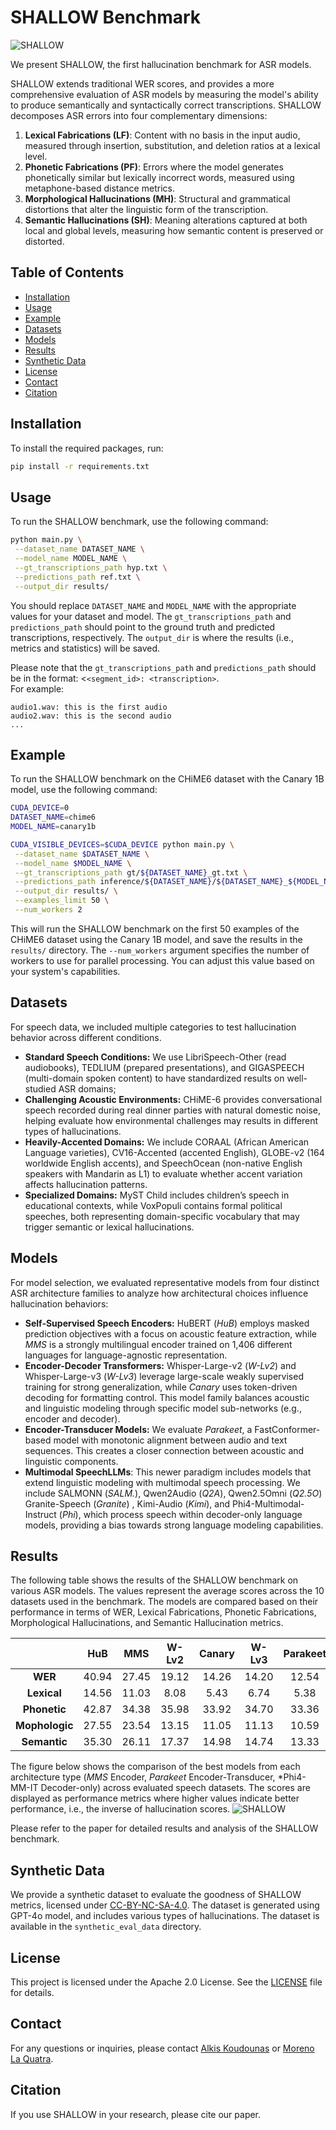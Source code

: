# SHALLOW Benchmark

![SHALLOW](assets/shallow.png)

We present SHALLOW, the first hallucination benchmark for ASR models.

SHALLOW extends traditional WER scores, and provides a more comprehensive evaluation of ASR models by measuring the model's ability to produce semantically and syntactically correct transcriptions. SHALLOW decomposes ASR errors into four complementary dimensions:
1. **Lexical Fabrications (LF)**: Content with no basis in the input audio, measured through insertion, substitution, and deletion ratios at a lexical level.
2. **Phonetic Fabrications (PF)**: Errors where the model generates phonetically similar but lexically incorrect words, measured using metaphone-based distance metrics.
3. **Morphological Hallucinations (MH)**: Structural and grammatical distortions that alter the linguistic form of the transcription.
4. **Semantic Hallucinations (SH)**: Meaning alterations captured at both local and global levels, measuring how semantic content is preserved or distorted.

## Table of Contents
- [Installation](#installation)
- [Usage](#usage)
- [Example](#example)
- [Datasets](#datasets)
- [Models](#models)
- [Results](#results)
- [Synthetic Data](#synthetic-data)
- [License](#license)
- [Contact](#contact)
- [Citation](#citation)

## Installation
To install the required packages, run:
```bash
pip install -r requirements.txt
```

## Usage
To run the SHALLOW benchmark, use the following command:
```bash
python main.py \
 --dataset_name DATASET_NAME \
 --model_name MODEL_NAME \
 --gt_transcriptions_path hyp.txt \
 --predictions_path ref.txt \
 --output_dir results/ 
```
You should replace `DATASET_NAME` and `MODEL_NAME` with the appropriate values for your dataset and model. The `gt_transcriptions_path` and `predictions_path` should point to the ground truth and predicted transcriptions, respectively. The `output_dir` is where the results (i.e., metrics and statistics) will be saved. 

Please note that the `gt_transcriptions_path` and `predictions_path` should be in the format: <`<segment_id>: <transcription>`.
<br>
For example:
```
audio1.wav: this is the first audio
audio2.wav: this is the second audio
...
```

## Example
To run the SHALLOW benchmark on the CHiME6 dataset with the Canary 1B model, use the following command:
```bash
CUDA_DEVICE=0
DATASET_NAME=chime6
MODEL_NAME=canary1b

CUDA_VISIBLE_DEVICES=$CUDA_DEVICE python main.py \
 --dataset_name $DATASET_NAME \
 --model_name $MODEL_NAME \
 --gt_transcriptions_path gt/${DATASET_NAME}_gt.txt \
 --predictions_path inference/${DATASET_NAME}/${DATASET_NAME}_${MODEL_NAME}.txt \
 --output_dir results/ \
 --examples_limit 50 \
 --num_workers 2
```
This will run the SHALLOW benchmark on the first 50 examples of the CHiME6 dataset using the Canary 1B model, and save the results in the `results/` directory. The `--num_workers` argument specifies the number of workers to use for parallel processing. You can adjust this value based on your system's capabilities.

## Datasets
For speech data, we included multiple categories to test hallucination behavior across different conditions.
- **Standard Speech Conditions:** We use LibriSpeech-Other (read audiobooks), TEDLIUM (prepared presentations), and GIGASPEECH (multi-domain spoken content) to have standardized results on well-studied ASR domains;
- **Challenging Acoustic Environments:** CHiME-6 provides conversational speech recorded during real dinner parties with natural domestic noise, helping evaluate how environmental challenges may results in different types of hallucinations.
- **Heavily-Accented Domains:** We include CORAAL (African American Language varieties), CV16-Accented (accented English), GLOBE-v2 (164 worldwide English accents), and SpeechOcean (non-native English speakers with Mandarin as L1) to evaluate whether accent variation affects hallucination patterns.
- **Specialized Domains:** MyST Child includes children’s speech in educational contexts, while VoxPopuli contains formal political speeches, both representing domain-specific vocabulary that may trigger semantic or lexical hallucinations.

## Models
For model selection, we evaluated representative models from four distinct ASR architecture families to analyze how architectural choices influence hallucination behaviors:

- **Self-Supervised Speech Encoders:** HuBERT (*HuB*) employs masked prediction objectives with a focus on acoustic feature extraction, while *MMS* is a strongly multilingual encoder trained on 1,406 different languages for language-agnostic representation.
- **Encoder-Decoder Transformers:** Whisper-Large-v2 (*W-Lv2*) and Whisper-Large-v3 (*W-Lv3*) leverage large-scale weakly supervised training for strong generalization, while *Canary* uses token-driven decoding for formatting control. This model family balances acoustic and linguistic modeling through specific model sub-networks (e.g., encoder and decoder).
- **Encoder-Transducer Models:** We evaluate *Parakeet*, a FastConformer-based model with monotonic alignment between audio and text sequences. This creates a closer connection between acoustic and linguistic components.
- **Multimodal SpeechLLMs**: This newer paradigm includes models that extend linguistic modeling with multimodal speech processing. We include SALMONN (*SALM.*), Qwen2Audio (*Q2A*), Qwen2.5Omni (*Q2.5O*) Granite-Speech (*Granite*) , Kimi-Audio (*Kimi*), and Phi4-Multimodal-Instruct (*Phi*), which process speech within decoder-only language models, providing a bias towards strong language modeling capabilities.

## Results
The following table shows the results of the SHALLOW benchmark on various ASR models. The values represent the average scores across the 10 datasets used in the benchmark. The models are compared based on their performance in terms of WER, Lexical Fabrications, Phonetic Fabrications, Morphological Hallucinations, and Semantic Hallucination metrics.

| | **HuB** | **MMS** | **W-Lv2** | **Canary** | **W-Lv3** | **Parakeet** | **SALM.** | **Q2A** | **Granite** | **Kimi** | **Q2.5O** | **Phi4** |
|:---------------:|:----------------:|:----------------:|:------------------:|:-------------------:|:------------------:|:-----------------------------------:|:------------------:|:----------------:|:--------------------:|:-----------------:|:------------------:|:-----------------:|
| **WER** | 40.94 | 27.45 | 19.12 | 14.26 | 14.20 | 12.54 | 99.92 | 21.99 | 15.21 | 13.53 | 12.76 | 12.07 |
| **Lexical**  | 14.56 | 11.03 | 8.08  | 5.43  | 6.74  | 5.38  | 13.59 | 7.13  | 5.56  | 6.92  | 5.17  | 6.18  |
| **Phonetic**  | 42.87 | 34.38 | 35.98 | 33.92 | 34.70 | 33.36 | 40.80 | 36.75 | 34.18 | 35.14 | 33.85 | 33.89 |
| **Mophologic**  | 27.55 | 23.54 | 13.15 | 11.05 | 11.13 | 10.59 | 16.54 | 13.77 | 10.13 | 12.30 | 10.56 | 11.22 |
| **Semantic**  | 35.30 | 26.11 | 17.37 | 14.98 | 14.74 | 13.33 | 23.23 | 19.55 | 13.56 | 15.48 | 12.71 | 14.37 |

The figure below shows the comparison of the best models from each architecture type (*MMS* Encoder, *Parakeet* Encoder-Transducer, *Phi4-MM-IT Decoder-only) across evaluated speech datasets. The scores are displayed as performance metrics where higher values indicate better performance, i.e., the inverse of hallucination scores.
![SHALLOW](assets/performance.png)

Please refer to the paper for detailed results and analysis of the SHALLOW benchmark. 

## Synthetic Data
We provide a synthetic dataset to evaluate the goodness of SHALLOW metrics, licensed under [CC-BY-NC-SA-4.0](https://creativecommons.org/licenses/by-nc-sa/4.0/). The dataset is generated using GPT-4o model, and includes various types of hallucinations. The dataset is available in the `synthetic_eval_data` directory.

## License
This project is licensed under the Apache 2.0 License. See the [LICENSE](LICENSE) file for details.

## Contact
For any questions or inquiries, please contact [Alkis Koudounas](mailto:alkis.koudounas@polito.it) or [Moreno La Quatra](mailto:moreno.laquatra@unikore.it).

## Citation
If you use SHALLOW in your research, please cite our paper.
<!-- ```bibtex
@inproceedings{Koudounas2025SHALLOW,
  title={SHALLOW: A Benchmark for Hallucination in Automatic Speech Recognition},
  author={Alkis Koudounas and Moreno La Quatra and Manuel Giollo and Marco Sabato Siniscalchi and Elena Baralis},
  booktitle={},
  year={}}
``` -->

